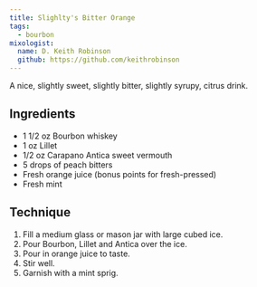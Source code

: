 ```yaml
---
title: Slighlty's Bitter Orange
tags:
  - bourbon
mixologist:
  name: D. Keith Robinson
  github: https://github.com/keithrobinson
---
```


A nice, slightly sweet, slightly bitter, slightly syrupy, citrus drink.

Ingredients
-----------

* 1 1/2 oz Bourbon whiskey
* 1 oz Lillet
* 1/2 oz Carapano Antica sweet vermouth
* 5 drops of peach bitters
* Fresh orange juice (bonus points for fresh-pressed)
* Fresh mint


Technique
-----------

1. Fill a medium glass or mason jar with large cubed ice.
2. Pour Bourbon, Lillet and Antica over the ice.
3. Pour in orange juice to taste.
4. Stir well.
5. Garnish with a mint sprig.
